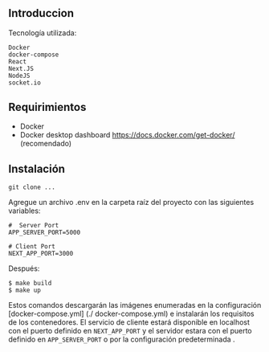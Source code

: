 # 

## Introduccion
Tecnología utilizada:
```shell
Docker
docker-compose
React 
Next.JS
NodeJS
socket.io

```

## Requirimientos

* Docker 
* Docker desktop dashboard https://docs.docker.com/get-docker/  (recomendado)

## Instalación

`git clone ...`

Agregue un archivo .env en la carpeta raíz del proyecto con las siguientes variables:

```shell
#  Server Port
APP_SERVER_PORT=5000

# Client Port
NEXT_APP_PORT=3000
```

Después:

```shell
$ make build
$ make up
```

Estos comandos descargarán las imágenes enumeradas en la configuración [docker-compose.yml] (./ docker-compose.yml) e instalarán los requisitos de los contenedores. El servicio de cliente estará disponible en localhost con el puerto definido en `NEXT_APP_PORT` y el servidor estara con el puerto definido en `APP_SERVER_PORT` o por la configuración predeterminada .

